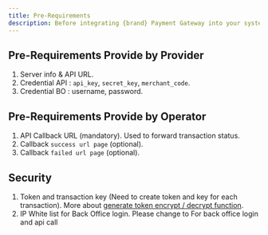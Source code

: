 ```yaml
---
title: Pre-Requirements
description: Before integrating {brand} Payment Gateway into your system, ensure that you have met the following pre-requirements provided by both the provider and the operator.
---
```


## Pre-Requirements Provide by Provider

1. Server info & API URL.
2. Credential API : `api_key`, `secret_key`, `merchant_code`.
3. Credential BO : username, password.

## Pre-Requirements Provide by Operator

1. API Callback URL (mandatory). Used to forward transaction status.
2. Callback `success url page` (optional).
3. Callback `failed url page` (optional).

## Security

1. Token and transaction key (Need to create token and key for each transaction). More about [generate token encrypt / decrypt function](/api/authentication).
2. IP White list for Back Office login. Please change to For back office login and api call

